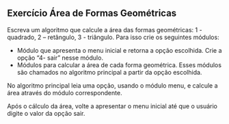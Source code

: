 ## Exercício Área de Formas Geométricas
Escreva um algoritmo que calcule a área das formas geométricas: 1 - quadrado, 2 – retângulo, 3 - triângulo. Para isso crie os seguintes módulos:

- Módulo que apresenta o menu inicial e retorna a opção escolhida. Crie a opção “4- sair” nesse módulo.
- Módulos para calcular a área de cada forma geométrica. Esses módulos são chamados no algoritmo principal a partir da opção escolhida.

No algoritmo principal leia uma opção, usando o módulo menu, e calcule a área através do módulo correspondente.

Após o cálculo da área, volte a apresentar o menu inicial até que o usuário digite o valor da opção sair.
